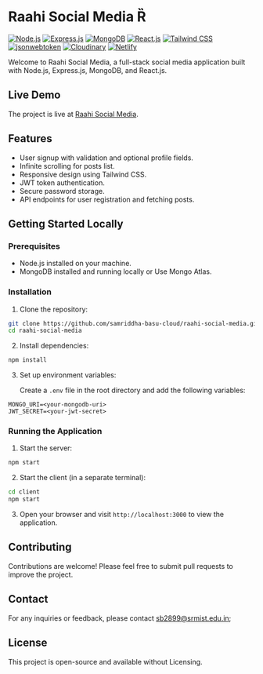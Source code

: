 # Raahi Social Media  Ȑ

[![Node.js](https://img.shields.io/badge/Node.js-v16.13.0-green?logo=node.js)](https://nodejs.org/)
[![Express.js](https://img.shields.io/badge/Express.js-v4.17.1-blue?logo=express)](https://expressjs.com/)
[![MongoDB](https://img.shields.io/badge/MongoDB-v4.4.12-green?logo=mongodb)](https://www.mongodb.com/)
[![React.js](https://img.shields.io/badge/React.js-v17.0.2-blue?logo=react)](https://reactjs.org/)
[![Tailwind CSS](https://img.shields.io/badge/Tailwind_CSS-v3.0.5-blue?logo=tailwind-css)](https://tailwindcss.com/)
[![jsonwebtoken](https://img.shields.io/badge/jsonwebtoken-v8.5.1-blue)](https://www.npmjs.com/package/jsonwebtoken)
[![Cloudinary](https://img.shields.io/badge/Cloudinary-v2.0.1-orange?logo=cloudinary)](https://cloudinary.com/)
[![Netlify](https://img.shields.io/badge/Netlify-v2.0.0-blue?logo=netlify)](https://www.netlify.com/)


Welcome to Raahi Social Media, a full-stack social media application built with Node.js, Express.js, MongoDB, and React.js.

## Live Demo

The project is live at [Raahi Social Media](https://raahi-social-media.netlify.app/).

## Features

- User signup with validation and optional profile fields.
- Infinite scrolling for posts list.
- Responsive design using Tailwind CSS.
- JWT token authentication.
- Secure password storage.
- API endpoints for user registration and fetching posts.

## Getting Started Locally

### Prerequisites

- Node.js installed on your machine.
- MongoDB installed and running locally or Use Mongo Atlas.

### Installation

1. Clone the repository:

```bash
git clone https://github.com/samriddha-basu-cloud/raahi-social-media.git
cd raahi-social-media
```

2. Install dependencies:

```bash
npm install
```

3. Set up environment variables:
   
   Create a `.env` file in the root directory and add the following variables:

```plaintext
MONGO_URI=<your-mongodb-uri>
JWT_SECRET=<your-jwt-secret>
```

### Running the Application

1. Start the server:

```bash
npm start
```

2. Start the client (in a separate terminal):

```bash
cd client
npm start
```

3. Open your browser and visit `http://localhost:3000` to view the application.

## Contributing

Contributions are welcome! Please feel free to submit pull requests to improve the project.

## Contact

For any inquiries or feedback, please contact sb2899@srmist.edu.in;

## License

This project is open-source and available without Licensing.
